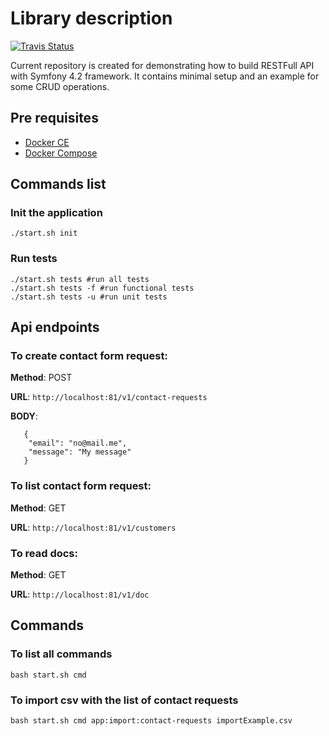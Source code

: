 # Library description
[![Travis Status](https://travis-ci.com/breathbath/symfony_rest_api.svg?branch=master)](https://travis-ci.com/breathbath/symfony_rest_api)

Current repository is created for demonstrating how to build RESTFull API with Symfony 4.2 framework. It contains minimal setup and an example for some CRUD operations.

## Pre requisites
    
- [Docker CE](https://docs.docker.com/install/)
- [Docker Compose](https://docs.docker.com/compose/install/)

## Commands list

### Init the application

    ./start.sh init

### Run tests
    
    ./start.sh tests #run all tests
    ./start.sh tests -f #run functional tests   
    ./start.sh tests -u #run unit tests   

## Api endpoints

### To create contact form request:

**Method**: POST

**URL**: `http://localhost:81/v1/contact-requests`

**BODY**:

       {
       	"email": "no@mail.me",
       	"message": "My message"
       }

### To list contact form request:

**Method**: GET

**URL**: `http://localhost:81/v1/customers`

### To read docs:

**Method**: GET

**URL**: `http://localhost:81/v1/doc`

## Commands

### To list all commands

    bash start.sh cmd

### To import csv with the list of contact requests

    bash start.sh cmd app:import:contact-requests importExample.csv